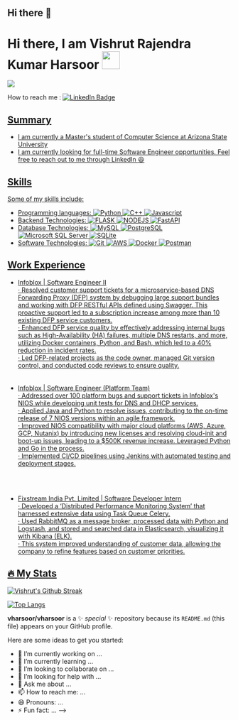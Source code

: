 ## Hi there 👋

<h1>Hi there, I am Vishrut Rajendra Kumar Harsoor <img src="https://media.giphy.com/media/hvRJCLFzcasrR4ia7z/giphy.gif" width="40"></h1>

![](https://komarev.com/ghpvc/?username=vharsoor) 

<p>
How to reach me : <a href="https://www.linkedin.com/in/vishrut-harsoor/"><img src="https://img.shields.io/badge/LinkedIn-blue?style=for-the-badge&logo=linkedin&logoColor=white" alt="LinkedIn Badge"></a>
 <a href=""
</p>

Summary
---
* I am currently a Master's student of Computer Science at Arizona State University 
* I am currently looking for full-time Software Engineer opportunities. Feel free to reach out to me through LinkedIn :smiley:

Skills
---
Some of my skills include:
* Programming languages: ![Python](https://img.shields.io/badge/python-3670A0?style=for-the-badge&logo=python&logoColor=ffdd54) ![C++](https://img.shields.io/badge/C%2B%2B-%2300599C?style=for-the-badge&logo=C%2B%2B&logoColor=white)
 ![Javascript](https://img.shields.io/badge/javascript-F7DF1E?style=for-the-badge&logo=javascript&logoColor=black) 
* Backend Technologies: ![FLASK](https://img.shields.io/badge/flask-006600?style=for-the-badge&logo=flask&logoColor=white) ![NODEJS](https://img.shields.io/badge/nodejs-339933?style=for-the-badge&logo=nodedotjs&logoColor=white) ![FastAPI](https://img.shields.io/badge/fastapi-009688?style=for-the-badge&logo=fastapi&logoColor=white)
* Database Technologies: ![MySQL](https://img.shields.io/badge/mysql-4479A1?style=for-the-badge&logo=mysql&logoColor=white) ![PostgreSQL](https://img.shields.io/badge/postgresql-4169E1?style=for-the-badge&logo=postgresql&logoColor=white) ![Microsoft SQL Server](https://img.shields.io/badge/sqlserver-CC2927?style=for-the-badge&logo=microsoftsqlserver&logoColor=white) ![SQLite](https://img.shields.io/badge/sqlite-003B57?style=for-the-badge&logo=sqlite&logoColor=white)
* Software Technologies: 
 ![Git](https://img.shields.io/badge/git-F05032?style=for-the-badge&logo=git&logoColor=white) ![AWS](https://img.shields.io/badge/amazonaws-232F3E?style=for-the-badge&logo=amazonaws&logoColor=white) ![Docker](https://img.shields.io/badge/docker-2496ED?style=for-the-badge&logo=docker&logoColor=white) ![Postman](https://img.shields.io/badge/postman-FF6C37?style=for-the-badge&logo=postman&logoColor=white)

Work Experience
---
* Infoblox | Software Engineer II <br/>
· Resolved customer support tickets for a microservice-based DNS Forwarding Proxy (DFP) system by debugging large support bundles and working with DFP RESTful APIs defined using Swagger. This proactive support led to a subscription increase among more than 10 existing DFP service customers. <br/>
· Enhanced DFP service quality by effectively addressing internal bugs such as High-Availability (HA) failures, multiple DNS restarts, and more, utilizing Docker containers, Python, and Bash, which led to a 40% reduction in incident rates. <br/>
· Led DFP-related projects as the code owner, managed Git version control, and conducted code reviews to ensure quality. <br/>
<br/><br/>
* Infoblox | Software Engineer (Platform Team)  <br/>
· Addressed over 100 platform bugs and support tickets in Infoblox's NIOS while developing unit tests for DNS and DHCP services. <br/>
· Applied Java and Python to resolve issues, contributing to the on-time release of 7 NIOS versions within an agile framework. <br/>
· Improved NIOS compatibility with major cloud platforms (AWS, Azure, GCP, Nutanix) by introducing new licenses and resolving cloud-init and boot-up issues, leading to a $500K revenue increase. Leveraged Python and Go in the process. <br/>
· Implemented CI/CD pipelines using Jenkins with automated testing and deployment stages. <br/>

<br/><br/>
* Fixstream India Pvt. Limited | Software Developer Intern  <br/>
· Developed a ‘Distributed Performance Monitoring System’ that harnessed extensive data using Task Queue Celery. <br/>
· Used RabbitMQ as a message broker, processed data with Python and Logstash, and stored and searched data in Elasticsearch, visualizing it with Kibana (ELK). <br/>
· This system improved understanding of customer data, allowing the company to refine features based on customer priorities. <br/>


:fire: My Stats
---
[![Vishrut's Github Streak](http://github-readme-streak-stats.herokuapp.com?user=vharsoor&theme=dark&background=000000)](https://git.io/streak-stats)

[![Top Langs](https://github-readme-stats.vercel.app/api/top-langs/?username=rananth99&layout=compact&theme=vision-friendly-dark)](https://github.com/anuraghazra/github-readme-stats)



**vharsoor/vharsoor** is a ✨ _special_ ✨ repository because its `README.md` (this file) appears on your GitHub profile.

Here are some ideas to get you started:

- 🔭 I’m currently working on ...
- 🌱 I’m currently learning ...
- 👯 I’m looking to collaborate on ...
- 🤔 I’m looking for help with ...
- 💬 Ask me about ...
- 📫 How to reach me: ...
- 😄 Pronouns: ...
- ⚡ Fun fact: ...
-->
